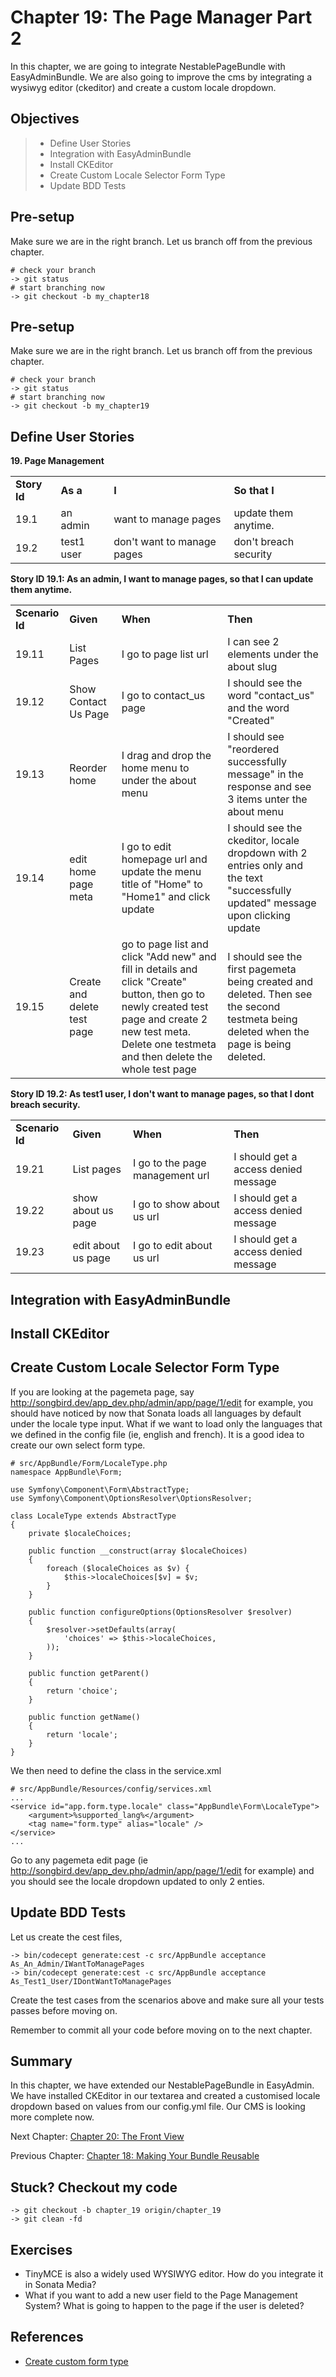 # Chapter 19: The Page Manager Part 2

In this chapter, we are going to integrate NestablePageBundle with EasyAdminBundle. We are also going to improve the cms by integrating a wysiwyg editor (ckeditor) and create a custom locale dropdown.


## Objectives

> * Define User Stories
> * Integration with EasyAdminBundle
> * Install CKEditor
> * Create Custom Locale Selector Form Type
> * Update BDD Tests

## Pre-setup

Make sure we are in the right branch. Let us branch off from the previous chapter.

```
# check your branch
-> git status
# start branching now
-> git checkout -b my_chapter18
```

## Pre-setup

Make sure we are in the right branch. Let us branch off from the previous chapter.

```
# check your branch
-> git status
# start branching now
-> git checkout -b my_chapter19
```

## Define User Stories

**19. Page Management**

<table>
<tr><td><strong>Story Id</strong></td><td><strong>As a</strong></td><td><strong>I</strong></td><td><strong>So that I</strong></td></tr>
<tr><td>19.1</td><td>an admin</td><td>want to manage pages</td><td>update them anytime.</td></tr>
<tr><td>19.2</td><td>test1 user</td><td>don't want to manage pages</td><td>don't breach security</td></tr>
</table>

<strong>Story ID 19.1: As an admin, I want to manage pages, so that I can update them anytime.</strong>

<table>
<tr><td><strong>Scenario Id</strong></td><td><strong>Given</strong></td><td><strong>When</strong></td><td><strong>Then</strong></td></tr>
<tr><td>19.11</td><td>List Pages</td><td>I go to page list url</td><td>I can see 2 elements under the about slug</td></tr>
<tr><td>19.12</td><td>Show Contact Us Page</td><td>I go to contact_us page</td><td>I should see the word "contact_us" and the word "Created"</td></tr>
<tr><td>19.13</td><td>Reorder home</td><td>I drag and drop the home menu to under the about menu</td><td>I should see "reordered successfully message" in the response and see 3 items unter the about menu</td></tr>
<tr><td>19.14</td><td>edit home page meta</td><td>I go to edit homepage url and update the menu title of "Home" to "Home1" and click update</td><td>I should see the ckeditor, locale dropdown with 2 entries only and the text "successfully updated" message upon clicking update</td></tr>
<tr><td>19.15</td><td>Create and delete test page</td><td>go to page list and click "Add new" and fill in details and click "Create" button, then go to newly created test page and create 2 new test meta. Delete one testmeta and then delete the whole test page</td><td>I should see the first pagemeta being created and deleted. Then see the second testmeta being deleted when the page is being deleted.</td></tr>
</table>

<strong>Story ID 19.2: As test1 user, I don't want to manage pages, so that I dont breach security.</strong>

<table>
<tr><td><strong>Scenario Id</strong></td><td><strong>Given</strong></td><td><strong>When</strong></td><td><strong>Then</strong></td></tr>
<tr><td>19.21</td><td>List pages</td><td>I go to the page management url</td><td>I should get a access denied message</td></tr>
<tr><td>19.22</td><td>show about us page</td><td>I go to show about us url</td><td>I should get a access denied message</td></tr>
<tr><td>19.23</td><td>edit about us page</td><td>I go to edit about us url</td><td>I should get a access denied message</td></tr>
</table>

## Integration with EasyAdminBundle

## Install CKEditor

## Create Custom Locale Selector Form Type

If you are looking at the pagemeta page, say http://songbird.dev/app_dev.php/admin/app/page/1/edit for example, you should have noticed by now that Sonata loads all languages by default under the locale type input. What if we want to load only the languages that we defined in the config file (ie, english and french). It is a good idea to create our own select form type.

```
# src/AppBundle/Form/LocaleType.php
namespace AppBundle\Form;

use Symfony\Component\Form\AbstractType;
use Symfony\Component\OptionsResolver\OptionsResolver;

class LocaleType extends AbstractType
{
    private $localeChoices;

    public function __construct(array $localeChoices)
    {
        foreach ($localeChoices as $v) {
            $this->localeChoices[$v] = $v;
        }
    }

    public function configureOptions(OptionsResolver $resolver)
    {
        $resolver->setDefaults(array(
            'choices' => $this->localeChoices,
        ));
    }

    public function getParent()
    {
        return 'choice';
    }

    public function getName()
    {
        return 'locale';
    }
}
```

We then need to define the class in the service.xml

```
# src/AppBundle/Resources/config/services.xml
...
<service id="app.form.type.locale" class="AppBundle\Form\LocaleType">
    <argument>%supported_lang%</argument>
    <tag name="form.type" alias="locale" />
</service>
...
```

Go to any pagemeta edit page (ie http://songbird.dev/app_dev.php/admin/app/page/1/edit for example) and you should see the locale dropdown updated to only 2 enties.

## Update BDD Tests

Let us create the cest files,

```
-> bin/codecept generate:cest -c src/AppBundle acceptance As_An_Admin/IWantToManagePages
-> bin/codecept generate:cest -c src/AppBundle acceptance As_Test1_User/IDontWantToManagePages
```

Create the test cases from the scenarios above and make sure all your tests passes before moving on.

Remember to commit all your code before moving on to the next chapter.

## Summary

In this chapter, we have extended our NestablePageBundle in EasyAdmin. We have installed CKEditor in our textarea and created a customised locale dropdown based on values from our config.yml file. Our CMS is looking more complete now.

Next Chapter: [Chapter 20: The Front View](https://github.com/bernardpeh/songbird/tree/chapter_20)

Previous Chapter: [Chapter 18: Making Your Bundle Reusable](https://github.com/bernardpeh/songbird/tree/chapter_18)


## Stuck? Checkout my code

```
-> git checkout -b chapter_19 origin/chapter_19
-> git clean -fd
```

## Exercises

* TinyMCE is also a widely used WYSIWYG editor. How do you integrate it in Sonata Media?
* What if you want to add a new user field to the Page Management System? What is going to happen to the page if the user is deleted? 

## References

* [Create custom form type](http://symfony.com/doc/current/cookbook/form/create_custom_field_type.html)
